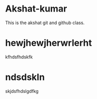# Akshat-kumar
This is the akshat git and github class.


# hewjhewjherwrlerht
kfhdsfhdskfk
# ndsdskln
skjdsfhdslgdfkg